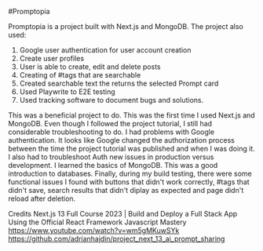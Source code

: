 #Promptopia

Promptopia is a project built with Next.js and MongoDB. The project also used:

1. Google user authentication for user account creation
2. Create user profiles
3. User is able to create, edit and delete posts
4. Creating of #tags that are searchable
5. Created searchable text the returns the selected Prompt card
6. Used Playwrite to E2E testing
7. Used tracking software to document bugs and solutions.

This was a beneficial project to do. This was the first time I used Next.js and MongoDB. Even though I followed the project tutorial, I still had considerable troubleshooting to do.
I had problems with Google authentication. It looks like Google changed the authorization process between the time the project tutorial was published and when I was doing it. I also had to troubleshoot Auth new issues in production versus development.
I learned the basics of MongoDB. This was a good introduction to databases.
Finally, during my build testing, there were some functional issues I found with buttons that didn't work correctly, #tags that didn't save, search results that didn't diplay as expected and page didn't reload after deletion.

Credits
Next.js 13 Full Course 2023 | Build and Deploy a Full Stack App Using the Official React Framework
Javascript Mastery
https://www.youtube.com/watch?v=wm5gMKuwSYk
https://github.com/adrianhajdin/project_next_13_ai_prompt_sharing
